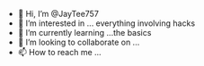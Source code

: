- 👋 Hi, I’m @JayTee757
- 👀 I’m interested in ... everything involving hacks
- 🌱 I’m currently learning ...the basics
- 💞️ I’m looking to collaborate on ...
- 📫 How to reach me ...

<!---
JayTee757/JayTee757 is a ✨ special ✨ repository because its `README.md` (this file) appears on your GitHub profile.
You can click the Preview link to take a look at your changes.
--->
